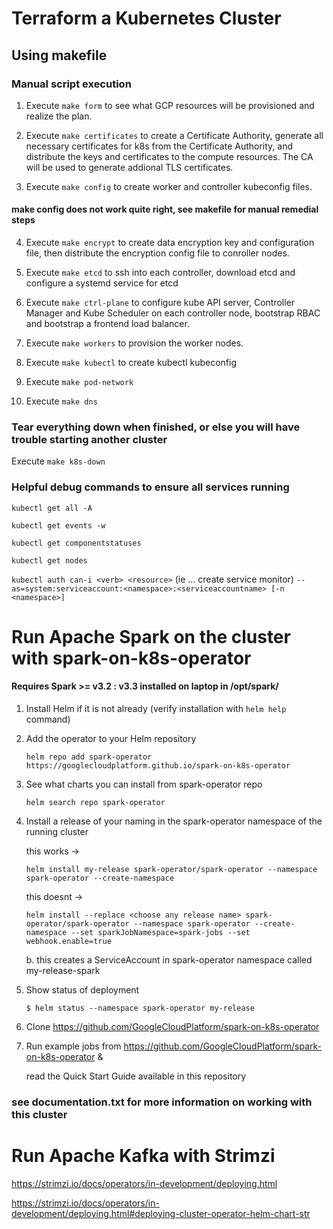 # Terraform a Kubernetes Cluster

## Using makefile

### Manual script execution

1. Execute `make form` to see what GCP resources will be provisioned and realize the plan.

2. Execute `make certificates` to create a Certificate Authority, generate all necessary certificates for k8s from the Certificate Authority, and distribute the keys and certificates to the compute resources. The CA will be used to generate addional TLS certificates.

3. Execute `make config` to create worker and controller kubeconfig files. 

#### make config does not work quite right, see makefile for manual remedial steps

4. Execute `make encrypt` to create data encryption key and configuration file, then distribute the encryption config file to conroller nodes.

5. Execute `make etcd` to ssh into each controller, download etcd and configure a systemd service for etcd

6. Execute `make ctrl-plane` to configure kube API server, Controller Manager and Kube Scheduler on each controller node, bootstrap RBAC and bootstrap a frontend load balancer.

7. Execute `make workers` to provision the worker nodes.

8. Execute `make kubectl` to create kubectl kubeconfig

9. Execute `make pod-network` 

10. Execute `make dns` 

### Tear everything down when finished, or else you will have trouble starting another cluster

Execute `make k8s-down`

### Helpful debug commands to ensure all services running

`kubectl get all -A`

`kubectl get events -w`

`kubectl get componentstatuses`

`kubectl get nodes`

`kubectl auth can-i <verb> <resource>` (ie ... create service monitor) `--as=system:serviceaccount:<namespace>:<serviceaccountname> [-n <namespace>]`

# Run Apache Spark on the cluster with spark-on-k8s-operator

#### Requires Spark >= v3.2 :  v3.3 installed on laptop in /opt/spark/

1. Install Helm if it is not already (verify installation with `helm help` command)

2. Add the operator to your Helm repository

    `helm repo add spark-operator https://googlecloudplatform.github.io/spark-on-k8s-operator`

3. See what charts you can install from spark-operator repo

    `helm search repo spark-operator`

4. Install a release of your naming in the spark-operator namespace of the running cluster

    this works ->

    `helm install my-release spark-operator/spark-operator --namespace spark-operator --create-namespace`

    this doesnt ->
    
    `helm install --replace <choose any release name> spark-operator/spark-operator --namespace spark-operator --create-namespace --set sparkJobNamespace=spark-jobs --set webhook.enable=true`

    b. this creates a ServiceAccount in spark-operator namespace called my-release-spark

5. Show status of deployment

    `$ helm status --namespace spark-operator my-release`

6. Clone https://github.com/GoogleCloudPlatform/spark-on-k8s-operator

7. Run example jobs from https://github.com/GoogleCloudPlatform/spark-on-k8s-operator &
    
    read the Quick Start Guide available in this repository

### see documentation.txt for more information on working with this cluster

# Run Apache Kafka with Strimzi 

https://strimzi.io/docs/operators/in-development/deploying.html

https://strimzi.io/docs/operators/in-development/deploying.html#deploying-cluster-operator-helm-chart-str